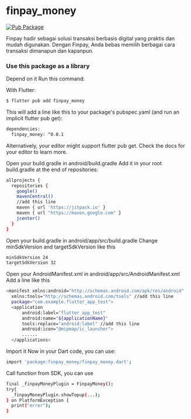 # finpay_money

[![Pub Package](https://img.shields.io/pub/v/finpay_money.svg)](https://pub.dartlang.org/packages/finpay_money)

Finpay hadir sebagai solusi transaksi berbasis digital yang praktis dan mudah digunakan. Dengan Finpay, Anda bebas memilih berbagai cara transaksi dimanapun dan kapanpun.

### Use this package as a library

Depend on it
Run this command:

With Flutter:

```bash
$ flutter pub add finpay_money
```

This will add a line like this to your package's pubspec.yaml (and run an implicit flutter pub get):

```bash
dependencies:
  finpay_money: ^0.0.1
```

Alternatively, your editor might support flutter pub get. Check the docs for your editor to learn more.

Open your build.gradle in android/build.gradle
Add it in your root build.gradle at the end of repositories:

```bash
allprojects {
  repositories {
    google()
    mavenCentral()
    //add this line
    maven { url 'https://jitpack.io' }
    maven { url "https://maven.google.com" }
    jcenter()
  }
}
```

Open your build.gradle in android/app/src/build.gradle
Change minSdkVersion and targetSdkVersion like this

```bash
minSdkVersion 24
targetSdkVersion 32
```

Open your AndroidManifest.xml in android/app/src/AndroidManifest.xml
Add a line like this

```bash
<manifest xmlns:android="http://schemas.android.com/apk/res/android"
  xmlns:tools="http://schemas.android.com/tools" //add this line
  package="com.example.flutter_app_test">
  <application
      android:label="flutter_app_test"
      android:name="${applicationName}"
      tools:replace="android:label" //add this line
      android:icon="@mipmap/ic_launcher">
      ......
  </applications>
```

Import it
Now in your Dart code, you can use:

```bash
import 'package:finpay_money/finpay_money.dart';
```

Call function from SDK, you can use

```bash
final _finpayMoneyPlugin = FinpayMoney();
try{
  _finpayMoneyPlugin.showTopup(...);
} on PlatformException {
  print("error");
}
```
